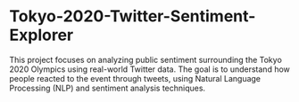 # Tokyo-2020-Twitter-Sentiment-Explorer
This project focuses on analyzing public sentiment surrounding the Tokyo 2020 Olympics using real-world Twitter data. The goal is to understand how people reacted to the event through tweets, using Natural Language Processing (NLP) and sentiment analysis techniques.
